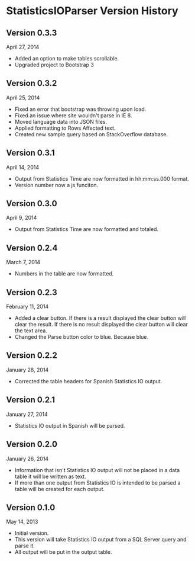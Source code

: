 # StatisticsIOParser Version History #

## Version 0.3.3 ##
April 27, 2014

- Added an option to make tables scrollable.
- Upgraded project to Bootstrap 3

## Version 0.3.2 ##
April 25, 2014

- Fixed an error that bootstrap was throwing upon load.
- Fixed an issue where site wouldn't parse in IE 8.
- Moved language data into JSON files.
- Applied formatting to Rows Affected text.
- Created new sample query based on StackOverflow database.

## Version 0.3.1 ##
April 14, 2014

- Output from Statistics Time are now formatted in hh:mm:ss.000 format.
- Version number now a js funciton.

## Version 0.3.0 ##
April 9, 2014

- Output from Statistics Time are now formatted and totaled.

## Version 0.2.4 ##
March 7, 2014

- Numbers in the table are now formatted.

## Version 0.2.3 ##
February 11, 2014

- Added a clear button. If there is a result displayed the clear button will clear the result. If there is no result displayed the clear button will clear the text area.
- Changed the Parse button color to blue. Because blue. 

## Version 0.2.2 ##
January 28, 2014

- Corrected the table headers for Spanish Statistics IO output. 

## Version 0.2.1 ##
January 27, 2014

- Statistics IO output in Spanish will be parsed. 

## Version 0.2.0 ##
January 26, 2014

- Information that isn't Statistics IO output will not be placed in a data table it will be written as text. 
- If more than one output from Statistics IO is intended to be parsed a table will be created for each output.

## Version 0.1.0 ##
May 14, 2013

- Initial version. 
- This version will take Statistics IO output from a SQL Server query and parse it. 
- All output will be put in the output table.